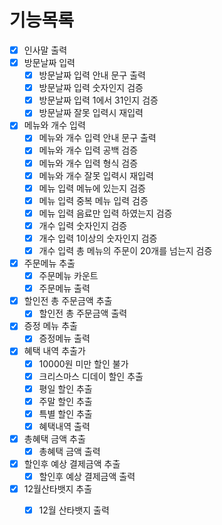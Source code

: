 # 기능목록

- [x] 인사말 출력
- [x] 방문날짜 입력
  - [x] 방문날짜 입력 안내 문구 출력
  - [x] 방문날짜 입력 숫자인지 검증
  - [x] 방문날짜 입력 1에서 31인지 검증
  - [x] 방문날짜 잘못 입력시 재입력
- [x] 메뉴와 개수 입력
  - [x] 메뉴와 개수 입력 안내 문구 출력
  - [x] 메뉴와 개수 입력 공백 검증
  - [x] 메뉴와 개수 입력 형식 검증
  - [x] 메뉴와 개수 잘못 입력시 재입력
  - [x] 메뉴 입력 메뉴에 있는지 검증
  - [x] 메뉴 입력 중복 메뉴 입력 검증
  - [x] 메뉴 입력 음료만 입력 하였는지 검증
  - [x] 개수 입력 숫자인지 검증
  - [x] 개수 입력 1이상의 숫자인지 검증
  - [x] 개수 입력 총 메뉴의 주문이 20개를 넘는지 검증
- [x] 주문메뉴 추출
  - [x] 주문메뉴 카운트
  - [x] 주문메뉴 출력
- [x] 할인전 총 주문금액 추출
  - [x] 할인전 총 주문금액 출력
- [x] 증정 메뉴 추출
  - [x] 증정메뉴 출력
- [x] 혜택 내역 추출가
  - [x] 10000원 미만 할인 불가
  - [x] 크리스마스 디데이 할인 추출
  - [x] 평일 할인 추출
  - [x] 주말 할인 추출
  - [x] 특별 할인 추출
  - [x] 혜택내역 출력
- [x] 총혜택 금액 추출
  - [x] 총혜택 금액 출력
- [x] 할인후 예상 결제금액 추출
  - [x] 할인후 예상 결제금액 출력
- [x] 12월산타뱃지 추출
  - [x] 12월 산타뱃지 출력


